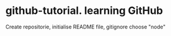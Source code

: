 # github-tutorial. learning GitHub
Create repositorie, initialise README file, gitignore choose "node"

